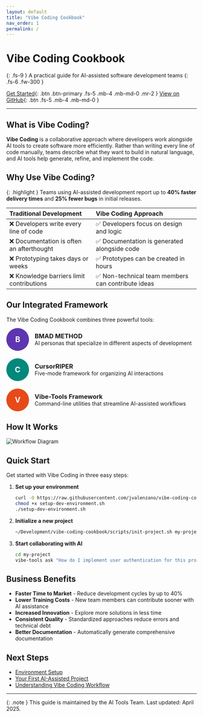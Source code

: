 ```yaml
---
layout: default
title: "Vibe Coding Cookbook"
nav_order: 1
permalink: /
---
```


# Vibe Coding Cookbook

{: .fs-9 }
A practical guide for AI-assisted software development teams
{: .fs-6 .fw-300 }

[Get Started](#quick-start){: .btn .btn-primary .fs-5 .mb-4 .mb-md-0 .mr-2 }
[View on GitHub](https://github.com/jvalenzano/vibe-coding-cookbook){: .btn .fs-5 .mb-4 .mb-md-0 }

---

## What is Vibe Coding?

**Vibe Coding** is a collaborative approach where developers work alongside AI tools to create software more efficiently. Rather than writing every line of code manually, teams describe what they want to build in natural language, and AI tools help generate, refine, and implement the code.

## Why Use Vibe Coding?

{: .highlight }
Teams using AI-assisted development report up to **40% faster delivery times** and **25% fewer bugs** in initial releases.

| Traditional Development | Vibe Coding Approach |
|:------------------------|:---------------------|
| ❌ Developers write every line of code | ✅ Developers focus on design and logic |
| ❌ Documentation is often an afterthought | ✅ Documentation is generated alongside code |
| ❌ Prototyping takes days or weeks | ✅ Prototypes can be created in hours |
| ❌ Knowledge barriers limit contributions | ✅ Non-technical team members can contribute ideas |

## Our Integrated Framework

The Vibe Coding Cookbook combines three powerful tools:

<div class="code-example" markdown="1">
  <div style="display: flex; align-items: center; margin-bottom: 20px;">
    <div style="flex: 0 0 60px; height: 60px; background-color: #5E35B1; border-radius: 50%; display: flex; align-items: center; justify-content: center; margin-right: 15px;">
      <span style="color: white; font-weight: bold; font-size: 20px;">B</span>
    </div>
    <div>
      <h3 style="margin: 0;">BMAD METHOD</h3>
      <p style="margin: 0;">AI personas that specialize in different aspects of development</p>
    </div>
  </div>

  <div style="display: flex; align-items: center; margin-bottom: 20px;">
    <div style="flex: 0 0 60px; height: 60px; background-color: #00897B; border-radius: 50%; display: flex; align-items: center; justify-content: center; margin-right: 15px;">
      <span style="color: white; font-weight: bold; font-size: 20px;">C</span>
    </div>
    <div>
      <h3 style="margin: 0;">CursorRIPER</h3>
      <p style="margin: 0;">Five-mode framework for organizing AI interactions</p>
    </div>
  </div>

  <div style="display: flex; align-items: center;">
    <div style="flex: 0 0 60px; height: 60px; background-color: #E64A19; border-radius: 50%; display: flex; align-items: center; justify-content: center; margin-right: 15px;">
      <span style="color: white; font-weight: bold; font-size: 20px;">V</span>
    </div>
    <div>
      <h3 style="margin: 0;">Vibe-Tools Framework</h3>
      <p style="margin: 0;">Command-line utilities that streamline AI-assisted workflows</p>
    </div>
  </div>
</div>

## How It Works

![Workflow Diagram](/vibe-coding-cookbook/images/diagrams/workflow.svg)

## Quick Start

Get started with Vibe Coding in three easy steps:

1. **Set up your environment**
   ```bash
   curl -O https://raw.githubusercontent.com/jvalenzano/vibe-coding-cookbook/main/scripts/setup-dev-environment.sh
   chmod +x setup-dev-environment.sh
   ./setup-dev-environment.sh
   ```

2. **Initialize a new project**
   ```bash
   ~/Development/vibe-coding-cookbook/scripts/init-project.sh my-project webapp
   ```

3. **Start collaborating with AI**
   ```bash
   cd my-project
   vibe-tools ask "How do I implement user authentication for this project?"
   ```

## Business Benefits

- **Faster Time to Market** - Reduce development cycles by up to 40%
- **Lower Training Costs** - New team members can contribute sooner with AI assistance
- **Increased Innovation** - Explore more solutions in less time
- **Consistent Quality** - Standardized approaches reduce errors and technical debt
- **Better Documentation** - Automatically generate comprehensive documentation

## Next Steps

- [Environment Setup](./docs/getting-started/environment-setup)
- [Your First AI-Assisted Project](./docs/getting-started/first-project)
- [Understanding Vibe Coding Workflow](./docs/getting-started/workflow)

---

{: .note }
This guide is maintained by the AI Tools Team. Last updated: April 2025.
